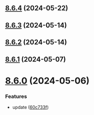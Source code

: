 ## [8.6.4](https://github.com/msobiecki/eslint-config/compare/v8.6.3...v8.6.4) (2024-05-22)



## [8.6.3](https://github.com/msobiecki/eslint-config/compare/v8.6.2...v8.6.3) (2024-05-14)



## [8.6.2](https://github.com/msobiecki/eslint-config/compare/v8.6.1...v8.6.2) (2024-05-14)



## [8.6.1](https://github.com/msobiecki/eslint-config/compare/v8.6.0...v8.6.1) (2024-05-07)



# [8.6.0](https://github.com/msobiecki/eslint-config/compare/v8.5.0...v8.6.0) (2024-05-06)


### Features

* update ([60c733f](https://github.com/msobiecki/eslint-config/commit/60c733f76b2508522e68f7198b43c1d2f9971e91))



